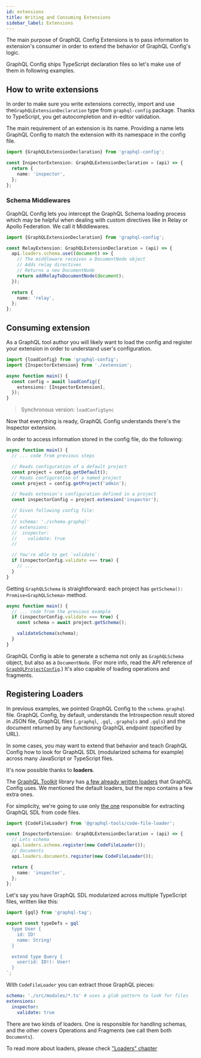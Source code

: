 ```yaml
---
id: extensions
title: Writing and Consuming Extensions
sidebar_label: Extensions
---
```


The main purpose of GraphQL Config Extensions is to pass information to extension's consumer in order to extend the behavior of GraphQL Config's logic.

GraphQL Config ships TypeScript declaration files so let's make use of them in following examples.

## How to write extensions

In order to make sure you write extensions correctly, import and use the`GraphQLExtensionDeclaration` type from `graphql-config` package. Thanks to TypeScript, you get autocompletion and in-editor validation.

The main requirement of an extension is its name. Providing a name lets GraphQL Config to match the extension with its namespace in the config file.

```typescript
import {GraphQLExtensionDeclaration} from 'graphql-config';

const InspectorExtension: GraphQLExtensionDeclaration = (api) => {
  return {
    name: 'inspector',
  };
};
```

### Schema Middlewares

GraphQL Config lets you intercept the GraphQL Schema loading process which may be helpful when dealing with custom directives like in Relay or Apollo Federation. We call it Middlewares.

```typescript
import {GraphQLExtensionDeclaration} from 'graphql-config';

const RelayExtension: GraphQLExtensionDeclaration = (api) => {
  api.loaders.schema.use((document) => {
    // The middleware receives a DocumentNode object
    // Adds relay directives
    // Returns a new DocumentNode
    return addRelayToDocumentNode(document);
  });

  return {
    name: 'relay',
  };
};
```

## Consuming extension

As a GraphQL tool author you will likely want to load the config and register your extension in order to understand user's configuration.

```typescript
import {loadConfig} from 'graphql-config';
import {InspectorExtension} from './extension';

async function main() {
  const config = await loadConfig({
    extensions: [InspectorExtension],
  });
}
```

> Synchronous version: `loadConfigSync`

Now that everything is ready, GraphQL Config understands there's the Inspector extension.

In order to access information stored in the config file, do the following:

```typescript
async function main() {
  // ... code from previous steps

  // Reads configuration of a default project
  const project = config.getDefault();
  // Reads configuration of a named project
  const project = config.getProject('admin');

  // Reads extenion's configuration defined in a project
  const inspectorConfig = project.extension('inspector');

  // Given following config file:
  //
  // schema: './schema.graphql'
  // extensions:
  //  inspector:
  //    validate: true
  //

  // You're able to get `validate`:
  if (inspectorConfig.validate === true) {
    // ...
  }
}
```

Getting `GraphQLSchema` is straightforward: each project has `getSchema(): Promise<GraphQLSchema>` method.

```typescript
async function main() {
  // ... code from the previous example
  if (inspectorConfig.validate === true) {
    const schema = await project.getSchema();

    validateSchema(schema);
  }
}
```

GraphQL Config is able to generate a schema not only as `GraphQLSchema` object, but also as a `DocumentNode`. (For more info, read the API reference of [`GraphQLProjectConfig`](./api-graphql-project-config.md).)
It's also capable of loading operations and fragments.

## Registering Loaders

In previous examples, we pointed GraphQL Config to the `schema.graphql` file. GraphQL Config, by default, understands the Introspection result stored in JSON file, GraphQL files (`.graphql`, `.gql`, `.graphqls` and `.gqls`) and the document returned by any functioning GraphQL endpoint (specified by URL).

In some cases, you may want to extend that behavior and teach GraphQL Config how to look for GraphQL SDL (modularized schema for example) across many JavaScript or TypeScript files.

It's now possible thanks to **loaders**.

The [GraphQL Toolkit](https://github.com/ardatan/graphql-toolkit) library has [a few already written loaders](https://github.com/ardatan/graphql-toolkit/tree/master/packages/loaders) that GraphQL Config uses. We mentioned the default loaders, but the repo contains a few extra ones.

For simplicity, we're going to use only [the one](https://github.com/ardatan/graphql-toolkit/tree/master/packages/loaders/code-file) responsible for extracting GraphQL SDL from code files.

```typescript
import {CodeFileLoader} from '@graphql-tools/code-file-loader';

const InspectorExtension: GraphQLExtensionDeclaration = (api) => {
  // Lets schema
  api.loaders.schema.register(new CodeFileLoader());
  // documents
  api.loaders.documents.register(new CodeFileLoader());

  return {
    name: 'inspector',
  };
};
```

Let's say you have GraphQL SDL modularized across multiple TypeScript files, written like this:

```typescript
import {gql} from 'graphql-tag';

export const typeDefs = gql`
  type User {
    id: ID!
    name: String!
  }

  extend type Query {
    user(id: ID!): User!
  }
`;
```

With `CodeFileLoader` you can extract those GraphQL pieces:

```yaml
schema: './src/modules/*.ts' # uses a glob pattern to look for files
extensions:
  inspector:
    validate: true
```

There are two kinds of loaders. One is responsible for handling schemas, and the other covers Operations and Fragments (we call them both `Documents`).

To read more about loaders, please check ["Loaders" chapter](./author-loaders.md)

